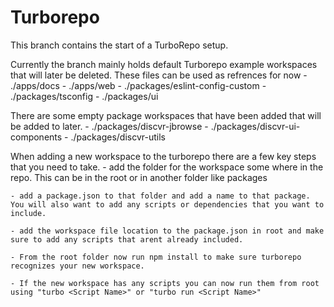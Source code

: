 # Turborepo
This branch contains the start of a TurboRepo setup.

Currently the branch mainly holds default Turborepo example workspaces that will later be deleted. These files can be used as refrences for now
    - ./apps/docs
    - ./apps/web
    - ./packages/eslint-config-custom
    - ./packages/tsconfig
    - ./packages/ui

There are some empty package workspaces that have been added that will be added to later. 
    - ./packages/discvr-jbrowse
    - ./packages/discvr-ui-components
    - ./packages/discvr-utils

When adding a new workspace to the turborepo there are a few key steps that you need to take.
    - add the folder for the workspace some where in the repo. This can be in the root or in another folder like packages

    - add a package.json to that folder and add a name to that package. You will also want to add any scripts or dependencies that you want to include.

    - add the workspace file location to the package.json in root and make sure to add any scripts that arent already included.

    - From the root folder now run npm install to make sure turborepo recognizes your new workspace. 

    - If the new workspace has any scripts you can now run them from root using "turbo <Script Name>" or "turbo run <Script Name>"